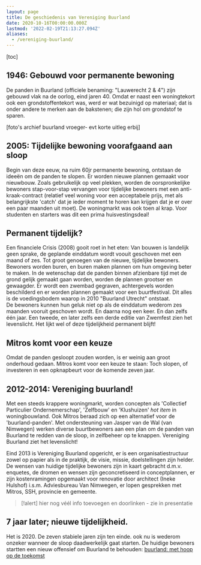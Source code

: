 ```yaml
---
layout: page
title: De geschiedenis van Vereniging Buurland
date: 2020-10-16T00:00:00.000Z
lastmod: '2022-02-19T21:13:27.094Z'
aliases:
  - /vereniging-buurland/
---
```


[toc]

## 1946: Gebouwd voor permanente bewoning
De panden in Buurland (officiele benaming: "Lauwerecht 2 & 4") zijn gebouwd vlak na de oorlog, eind jaren 40. Omdat er naast een woningtekort ook een grondstoffentekort was, werd er wat bezuinigd op materiaal; dat is onder andere te merken aan de bakstenen; die zijn hol om grondstof te sparen. 

[foto's archief buurland vroeger- evt korte uitleg erbij]

## 2005: Tijdelijke bewoning voorafgaand aan sloop
Begin van deze eeuw, na ruim 60jr permanente bewoning, ontstaan de ideeën om de panden te slopen. Er worden nieuwe plannen gemaakt voor nieuwbouw. Zoals gebruikelijk op veel plekken, worden de oorspronkelijke bewoners stap-voor-stap vervangen voor tijdelijke bewoners met een anti-kraak-contract (relatief veel woning voor een acceptabele prijs, met als belangrijkste 'catch' dat je ieder moment te horen kan krijgen dat je er over een paar maanden uit moet). De woningmarkt was ook toen al krap. Voor studenten en starters was dit een prima huisvestingsdeal!   

## Permanent tijdelijk? 
Een financiele Crisis (2008) gooit roet in het eten: Van bouwen is landelijk geen sprake, de geplande einddatum wordt voouit geschoven met een maand of zes. Tot groot genoegen van de nieuwe, tijdelijke bewoners. Bewoners worden buren, en buren maken plannen om hun omgeving beter te maken. In de wetenschap dat de panden binnen afzienbare tijd met de grond gelijk gemaakt gaan worden, worden de plannen grootser en gewaagder. Er wordt een zwembad gegraven, achtergevels worden beschilderd en er worden plannen gemaakt voor een buurtfestival. Dit alles is de voedingsbodem waarop in 2010 "Buurland Utrecht" ontstaat.  
De bewoners kunnen hun geluk niet op als de einddatum wederom zes maanden vooruit geschoven wordt. En daarna nog een keer. En dan zelfs één jaar. Een tweede, en later zelfs een derde editie van Zwemfest zien het levenslicht. Het lijkt wel of deze tijdelijkheid permanent blijft!

## Mitros komt voor een keuze
Omdat de panden gesloopt zouden worden, is er weinig aan groot onderhoud gedaan. Mitros komt voor een keuze te staan: Toch slopen, of investeren in een opknapbeurt voor de komende zeven jaar. 

## 2012-2014: Vereniging buurland!
Met een steeds krappere woningmarkt, worden concepten als 'Collectief Particulier Ondernemerschap', 'Zelfbouw' en 'Klushuizen' _hot item_ in woningbouwland. Ook Mitros beraad zich op een alternatief voor de 'buurland-panden'. Met ondersteuning van Jasper van de Wal (van Nimwegen) werken diverse buurtbewoners aan een plan om de panden van Buurland te redden van de sloop, in zelfbeheer op te knappen. Vereniging Buurland ziet het levenslicht! 

Eind 2013 is Vereniging Buurland opgericht, er is een organisatiestructuur zowel op papier als in de praktijk, de visie, missie, doelstellingen zijn helder. De wensen van huidige tijdelijke bewoners zijn in kaart gebracht d.m.v. enquetes, de dromen en wensen zijn geconcretiseerd in conceptplannen, er zijn kostenramingen opgemaakt voor renovatie door architect (Ineke Hulshof) i.s.m.  Adviesbureau Van Nimwegen, er lopen gesprekken met Mitros, SSH, provincie en gemeente. 

> [!alert]
> hier nog véél info toevoegen en doorlinken - zie in presentatie

## 7 jaar later; nieuwe tijdelijkheid.
Het is 2020. De zeven stabiele jaren zijn ten einde. ook nu is wederom onzeker wanneer de sloop daadwerkelijk gaat starten. De huidige bewoners startten een nieuw offensief om Buurland te behouden: [buurland: met hoop op de toekomst](/vereniging-buurland/toekomst/)
 

